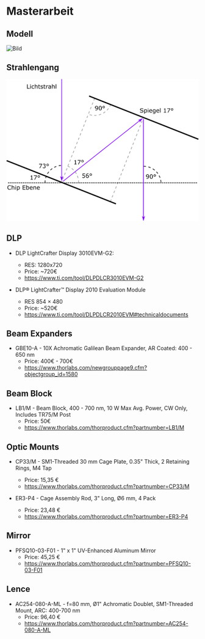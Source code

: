 # Masterarbeit

## Modell
![Bild](./Bilder/Modell(2).png)

## Strahlengang
![Bild](./Bilder/Strahlengang.png)

## DLP
* DLP LightCrafter Display 3010EVM-G2:
  * RES: 1280x720
  * Price: ~720€
  * https://www.ti.com/tool/DLPDLCR3010EVM-G2

* DLP® LightCrafter™ Display 2010 Evaluation Module 
  * RES 854 × 480
  * Price: ~520€
  * https://www.ti.com/tool/DLPDLCR2010EVM#technicaldocuments

## Beam Expanders
* GBE10-A - 10X Achromatic Galilean Beam Expander, AR Coated: 400 - 650 nm
  * Price: 400€ - 700€
  * https://www.thorlabs.com/newgrouppage9.cfm?objectgroup_id=1580

## Beam Block
* LB1/M - Beam Block, 400 - 700 nm, 10 W Max Avg. Power, CW Only, Includes TR75/M Post
  * Price: 50€
  * https://www.thorlabs.com/thorproduct.cfm?partnumber=LB1/M


## Optic Mounts
* CP33/M - SM1-Threaded 30 mm Cage Plate, 0.35" Thick, 2 Retaining Rings, M4 Tap
  * Price: 15,35 €
  * https://www.thorlabs.com/thorproduct.cfm?partnumber=CP33/M

* ER3-P4 - Cage Assembly Rod, 3" Long, Ø6 mm, 4 Pack
  * Price: 23,48 €
  * https://www.thorlabs.com/thorproduct.cfm?partnumber=ER3-P4

## Mirror
* PFSQ10-03-F01 - 1" x 1" UV-Enhanced Aluminum Mirror 
  * Price: 45,25 €
  * https://www.thorlabs.com/thorproduct.cfm?partnumber=PFSQ10-03-F01
  
## Lence
* AC254-080-A-ML - f=80 mm, Ø1" Achromatic Doublet, SM1-Threaded Mount, ARC: 400-700 nm 
  * Price: 96,40 €
  * https://www.thorlabs.com/thorproduct.cfm?partnumber=AC254-080-A-ML
